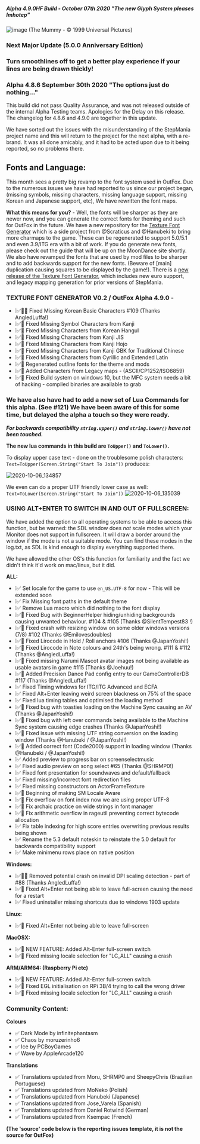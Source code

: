##### Alpha 4.9.0HF Build - October 07th 2020 "The new Glyph System pleases Imhotep" 
![image](https://user-images.githubusercontent.com/11047768/95269603-aa638280-0831-11eb-9c6d-1b207a85c95b.png)
(The Mummy - © 1999 Universal Pictures)
### Next Major Update (5.0.0 Anniversary Edition)

### Turn smoothlines off to get a better play experience if your lines are being drawn thickly!

### Alpha 4.8.6 September 30th 2020 "The options just do nothing..."
This build did not pass Quality Assurance, and was not released outside of the internal Alpha Testing teams. Apologies for the Delay on this release. The changelog for 4.8.6 and 4.9.0 are together in this update.

We have sorted out the issues with the misunderstanding of the StepMania project name and this will return to the project for the next alpha, with a re-brand. It was all done amicably, and it had to be acted upon due to it being reported, so no problems there.

## Fonts and Language:
This month sees a pretty big revamp to the font system used in OutFox. Due to the numerous issues we have had reported to us since our project began, (missing symbols, missing characters, missing language support, missing Korean and Japanese support, etc), We have rewritten the font maps.

**What this means for you?** - Well, the fonts will be sharper as they are newer now, and you can generate the correct fonts for theming and such for OutFox in the future.  We have a new repository for the [Texture Font Generator](https://github.com/TeamRizu/Texture-Font-Generator-2020-Squirrel) which is a side project from @Scraticus and @Hanubeki to bring more charmaps to the game. These can be regenerated to support 5.0/5.1 and even 3.9/ITG era with a bit of work. If you do generate new fonts, please check out the guide that will be up on the MoonDance site shortly. We also have revamped the fonts that are used by mod files to be sharper and to add backwards support for the new fonts. (Beware of [main] duplication causing squares to be displayed by the game!). There is a [new release of the Texture Font Generator](https://github.com/TeamRizu/Texture-Font-Generator-2020-Squirrel/releases/tag/buildv0.2), which includes new euro support, and legacy mapping generation for prior versions of StepMania.

### TEXTURE FONT GENERATOR V0.2 / OutFox Alpha 4.9.0 - 
- ❕✅🐲📝 Fixed Missing Korean Basic Characters #109 (Thanks AngledLuffa!)
- ❕✅🐲 Fixed Missing Symbol Characters from Kanji
- ❕✅🐲 Fixed Missing Characters from Korean Hangul
- ❕✅🐲 Fixed Missing Characters from Kanji JIS
- ❕✅🐲 Fixed Missing Characters from Kanji Hojo
- ❕✅🐲 Fixed Missing Characters from Kanji GBK for Traditional Chinese
- ❕✅🐲 Fixed Missing Characters from Cyrillic and Extended Latin
- ❕✅🐲 Regenerated outline fonts for the theme and mods
- ❕✅🐲 Added Characters from Legacy maps - (ASCII/CP1252/ISO8859)
- ❕✅🐲 Fixed Build system on windows 10, but the MFC system needs a bit of hacking - compiled binaries are available to grab

### We have also have had to add a new set of Lua Commands for this alpha. (See #121) We have been aware of this for some time, but delayed the alpha a touch so they were ready. 

_**For backwards compatibility `string.upper()` and `string.lower()` have not been touched.**_

**The new lua commands in this build are `ToUpper()` and `ToLower()`.**

To display upper case text - done on the troublesome polish characters:
`Text=ToUpper(Screen.String("Start To Join"))` produces:

![2020-10-06_134857](https://user-images.githubusercontent.com/11047768/95259274-d88b9700-081e-11eb-83d2-04c3c6c387ec.jpg)

We even can do a proper UTF friendly lower case as well:
`Text=ToLower(Screen.String("Start To Join"))` 
![2020-10-06_135039](https://user-images.githubusercontent.com/11047768/95259381-ffe26400-081e-11eb-8272-3e18e708efac.jpg)

### USING ALT+ENTER TO SWITCH IN AND OUT OF FULLSCREEN:
We have added the option to all operating systems to be able to access this function, but be warned: the SDL window does _not_ scale modes which your Monitor does not support in fullscreen. It will draw a border around the window if the mode is not a suitable mode. You can find these modes in the log.txt, as SDL is kind enough to display everything supported there.

We have allowed the other OS's this function for familiarity and the fact we didn't think it'd work on mac/linux, but it did.

**ALL:**
- ❕✅ Set locale for the game to use `en_US.UTF-8` for now - This will be extended soon
- ❕✅ Fix Missing font paths in the default theme
- ❕✅ Remove Lua macro which did nothing to the font display
- ❕✅📝 Fixed Bug with BeginnerHelper hiding/unhiding backgrounds causing unwanted behaviour. #104 & #105 (Thanks @SilentTempest83 !)
- ❕✅📝 Fixed crash with resizing window on some older windows versions (7/8) #102 (Thanks @Emilovesdoubles)
- ❕✅📝 Fixed Lirocode in Hold / Roll anchors #106 (Thanks @JapanYoshi!)
- ❕✅📝 Fixed Lirocode in Note colours and 24th's being wrong. #111 & #112 (Thanks @AngledLuffa!)
- ❕✅📝 Fixed missing Narumi Mascot avatar images not being available as usable avatars in game #115 (Thanks @Joehuu!)
- ❕✅📝 Added Precision Dance Pad config entry to our GameControllerDB #117 (Thanks @AngledLuffa!)
- ❕✅ Fixed Timing windows for ITG/ITG Advanced and ECFA
- ❕✅ Fixed Alt+Enter leaving weird screen blackness on 75% of the space
- ❕✅ Fixed lua timing tables and optimised the loading method
- ❕✅📝 Fixed bug with toasties loading on the Machine Sync causing an AV (Thanks @JapanYoshi!)
- ❕✅📝 Fixed bug with left over commands being available to the Machine Sync system causing edge crashes (Thanks @JapanYoshi!)
- ❕✅📝 Fixed issue with missing UTF string conversion on the loading window (Thanks @Hanubeki / @JapanYoshi!)
- ❕✅📝 Added correct font (Code2000) support in loading window (Thanks @Hanubeki / @JapanYoshi!)
- ❕✅ Added preview to progress bar on screenselectmusic
- ❕✅ Fixed audio preview on song select #65  (Thanks @SHRMP0!)
- ❕✅ Fixed font presentation for soundwaves and default/fallback
- ❕✅ Fixed missing/incorrect font redirection files
- ❕✅ Fixed missing constructors on ActorFrameTexture
- ❕✅🐲 Beginning of making SM Locale Aware
- ❕✅🐲 Fix overflow on font index now we are using proper UTF-8
- ❕✅🐲 Fix archaic practice on wide strings in font manager
- ❕✅🐲 Fix arithmetic overflow in rageutil preventing correct bytecode allocation
- ❕✅ Fix table indexing for high score entries overwriting previous results being shown
- ❕✅ Rename the 5.3 default noteskin to reinstate the 5.0 default for backwards compatibility support
- ❕✅ Make minimenu rows place on native position

**Windows:**
- ❕✅🐲📝 Removed potential crash on invalid DPI scaling detection - part of #88 (Thanks AngledLuffa!)
- ❕✅🐲 Fixed Alt+Enter not being able to leave full-screen causing the need for a restart
- ❕✅ Fixed uninstaller missing shortcuts due to windows 1903 update

**Linux:**
- ❕✅🐲 Fixed Alt+Enter not being able to leave full-screen

**MacOSX:**
- ❕✅🐲 NEW FEATURE: Added Alt-Enter full-screen switch
- ❕✅🐲 Fixed missing locale selection for "LC_ALL" causing a crash

**ARM/ARM64: (Raspberry Pi etc)**
- ❕✅🐲 NEW FEATURE: Added Alt-Enter full-screen switch
- ❕✅🐲 Fixed EGL initialisation on RPi 3B/4 trying to call the wrong driver
- ❕✅🐲 Fixed missing locale selection for "LC_ALL" causing a crash

### Community Content:
**Colours**
- ✅ Dark Mode by infinitephantasm
- ✅ Chaos by moruzerinho6
- ✅ Ice by PCBoyGames
- ✅ Wave by AppleArcade120

**Translations**
- ✅ Translations updated from Moru, SHRMP0 and SheepyChris  (Brazilian Portuguese)
- ✅ Translations updated from MoNeko (Polish) 
- ✅ Translations updated from Hanubeki (Japanese)
- ✅ Translations updated from Jose_Varela (Spanish)
- ✅ Translations updated from Daniel Rotwind (German)
- ✅ Translations updated from Ksempac (French)

**(The 'source' code below is the reporting issues template, it is not the source for OutFox)**